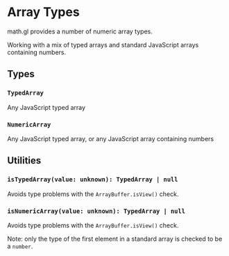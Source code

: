 # Array Types

math.gl provides a number of numeric array types.

Working with a mix of typed arrays and standard JavaScript arrays containing numbers.

## Types

### `TypedArray`

Any JavaScript typed array

### `NumericArray`

Any JavaScript typed array, or any JavaScript array containing numbers

## Utilities

### `isTypedArray(value: unknown): TypedArray | null`

Avoids type problems with the `ArrayBuffer.isView()` check.

### `isNumericArray(value: unknown): TypedArray | null`

Avoids type problems with the `ArrayBuffer.isView()` check. 

Note: only the type of the first element in a standard array is checked to be a `number`.
